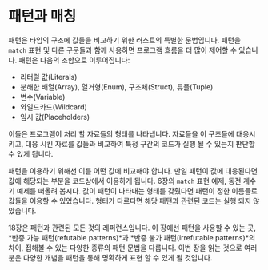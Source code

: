 # 패턴과 매칭

패턴은 타입의 구조에 값들을 비교하기 위한 러스트의 특별한 문법입니다. 패턴을 `match`
표현 및 다른 구문들과 함께 사용하면 프로그램 흐름을 더 많이 제어할 수 있습니다. 패턴은
다음의 조합으로 이루어집니다:

* 리터럴 값(Literals)
* 분해한 배열(Array), 열거형(Enum), 구조체(Struct), 튜플(Tuple)
* 변수(Variable)
* 와일드카드(Wildcard)
* 임시 값(Placeholders)

이들은 프로그램이 처리 할 자료들의 형태를 나타냅니다. 자료들을 이 구조들에 대응시키고,
대응 시킨 자료를 값들과 비교하여 특정 구간의 코드가 실행 될 수 있는지 판단할 수 있게
됩니다.

패턴을 이용하기 위해선 이를 어떤 값에 비교해야 합니다. 만일 패턴이 값에 대응된다면 값에
해당되는 부분을 코드상에서 이용하게 됩니다. 6장의 `match` 표현 예제, 동전 계수기 예제를
떠올려 봅시다. 값이 패턴이 나타내는 형태를 갖췄다면 패턴이 정한 이름들로 값들을 이용할
수 있었습니다. 형태가 다르다면 해당 패턴과 관련된 코드는 실행 되지 않았습니다.

18장은 패턴과 관련된 모든 것의 레퍼런스입니다. 이 장에선 패턴을 사용할 수 있는 곳,
*반증 가능 패턴(refutable patterns)*과 *반증 불가 패턴(irrefutable patterns)*의 차이,
접해볼 수 있는 다양한 종류의 패턴 문법을 다룹니다. 이번 장을 읽는 것으로 여러분은 다양한
개념을 패턴을 통해 명확하게 표현 할 수 있게 될 것입니다.